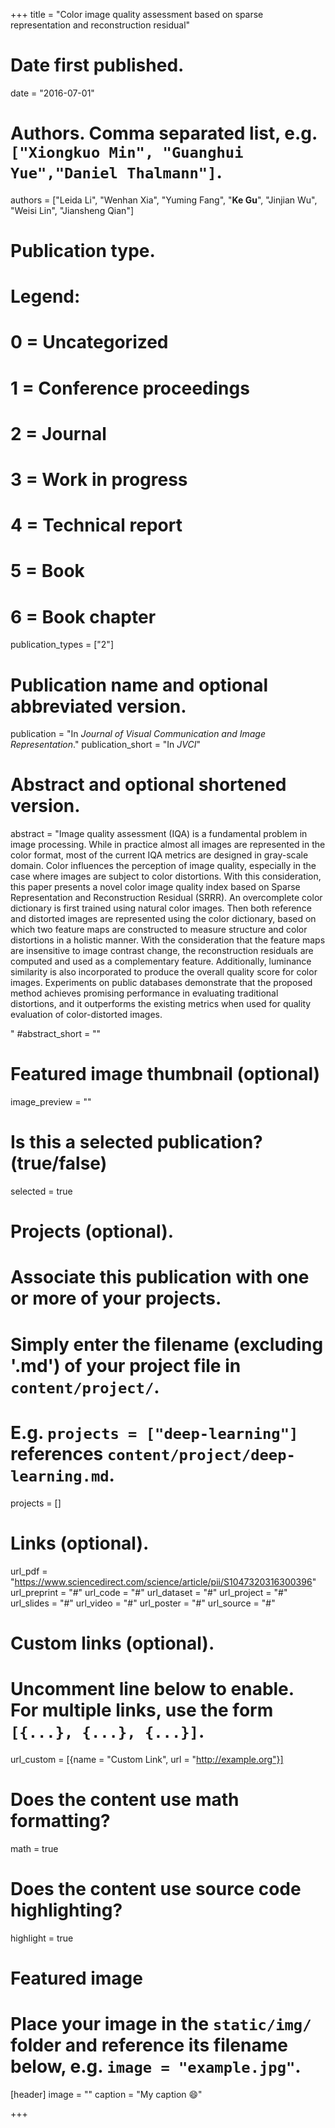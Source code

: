 +++
title = "Color image quality assessment based on sparse representation and reconstruction residual"

# Date first published.
date = "2016-07-01"

# Authors. Comma separated list, e.g. `["Xiongkuo Min", "Guanghui Yue","Daniel Thalmann"]`.
authors = ["Leida Li", "Wenhan Xia", "Yuming Fang", "**Ke Gu**", "Jinjian Wu", "Weisi Lin", "Jiansheng Qian"]
# Publication type.
# Legend:
# 0 = Uncategorized
# 1 = Conference proceedings
# 2 = Journal
# 3 = Work in progress
# 4 = Technical report
# 5 = Book
# 6 = Book chapter
publication_types = ["2"]

# Publication name and optional abbreviated version.
publication = "In *Journal of Visual Communication and Image Representation*."
publication_short = "In *JVCI*"

# Abstract and optional shortened version.
abstract = "Image quality assessment (IQA) is a fundamental problem in image processing. While in practice almost all images are represented in the color format, most of the current IQA metrics are designed in gray-scale domain. Color influences the perception of image quality, especially in the case where images are subject to color distortions. With this consideration, this paper presents a novel color image quality index based on Sparse Representation and Reconstruction Residual (SRRR). An overcomplete color dictionary is first trained using natural color images. Then both reference and distorted images are represented using the color dictionary, based on which two feature maps are constructed to measure structure and color distortions in a holistic manner. With the consideration that the feature maps are insensitive to image contrast change, the reconstruction residuals are computed and used as a complementary feature. Additionally, luminance similarity is also incorporated to produce the overall quality score for color images. Experiments on public databases demonstrate that the proposed method achieves promising performance in evaluating traditional distortions, and it outperforms the existing metrics when used for quality evaluation of color-distorted images.

"
#abstract_short = ""

# Featured image thumbnail (optional)
image_preview = ""

# Is this a selected publication? (true/false)
selected = true

# Projects (optional).
#   Associate this publication with one or more of your projects.
#   Simply enter the filename (excluding '.md') of your project file in `content/project/`.
#   E.g. `projects = ["deep-learning"]` references `content/project/deep-learning.md`.
projects = []

# Links (optional).
url_pdf = "https://www.sciencedirect.com/science/article/pii/S1047320316300396"
url_preprint = "#"
url_code = "#"
url_dataset = "#"
url_project = "#"
url_slides = "#"
url_video = "#"
url_poster = "#"
url_source = "#"

# Custom links (optional).
#   Uncomment line below to enable. For multiple links, use the form `[{...}, {...}, {...}]`.
 url_custom = [{name = "Custom Link", url = "http://example.org"}]

# Does the content use math formatting?
math = true

# Does the content use source code highlighting?
highlight = true

# Featured image
# Place your image in the `static/img/` folder and reference its filename below, e.g. `image = "example.jpg"`.
[header]
image = ""
caption = "My caption 😄"

+++
